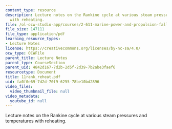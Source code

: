 ```yaml
---
content_type: resource
description: Lecture notes on the Rankine cycle at various steam pressures and temperatures
  with reheating.
file: /ol-ocw-studio-app/courses/2-611-marine-power-and-propulsion-fall-2006/fa0f0e697d2d70f9625578be10bd2896_11rank_reheat.pdf
file_size: 147111
file_type: application/pdf
learning_resource_types:
- Lecture Notes
license: https://creativecommons.org/licenses/by-nc-sa/4.0/
ocw_type: OCWFile
parent_title: Lecture Notes
parent_type: CourseSection
parent_uid: 4842d167-7d2b-2d5f-2d39-7b2abe3faef6
resourcetype: Document
title: 11rank_reheat.pdf
uid: fa0f0e69-7d2d-70f9-6255-78be10bd2896
video_files:
  video_thumbnail_file: null
video_metadata:
  youtube_id: null
---
```

Lecture notes on the Rankine cycle at various steam pressures and temperatures with reheating.